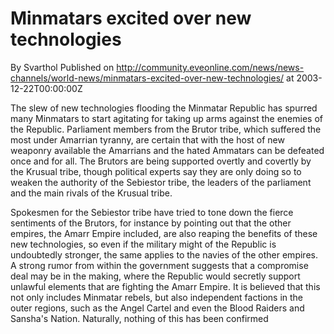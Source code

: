 # Minmatars excited over new technologies
By Svarthol
Published on http://community.eveonline.com/news/news-channels/world-news/minmatars-excited-over-new-technologies/ at 2003-12-22T00:00:00Z

The slew of new technologies flooding the Minmatar Republic has spurred many Minmatars to start agitating for taking up arms against the enemies of the Republic. Parliament members from the Brutor tribe, which suffered the most under Amarrian tyranny, are certain that with the host of new weaponry available the Amarrians and the hated Ammatars can be defeated once and for all. The Brutors are being supported overtly and covertly by the Krusual tribe, though political experts say they are only doing so to weaken the authority of the Sebiestor tribe, the leaders of the parliament and the main rivals of the Krusual tribe.   
  
Spokesmen for the Sebiestor tribe have tried to tone down the fierce sentiments of the Brutors, for instance by pointing out that the other empires, the Amarr Empire included, are also reaping the benefits of these new technologies, so even if the military might of the Republic is undoubtedly stronger, the same applies to the navies of the other empires. A strong rumor from within the government suggests that a compromise deal may be in the making, where the Republic would secretly support unlawful elements that are fighting the Amarr Empire. It is believed that this not only includes Minmatar rebels, but also independent factions in the outer regions, such as the Angel Cartel and even the Blood Raiders and Sansha's Nation. Naturally, nothing of this has been confirmed


